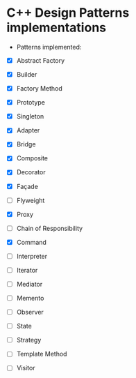 # C++ Design Patterns implementations

- Patterns implemented:

- [x] Abstract Factory

- [x] Builder

- [x] Factory Method

- [x] Prototype

- [x] Singleton

- [x] Adapter

- [x] Bridge

- [x] Composite

- [x] Decorator

- [x] Façade

- [ ] Flyweight

- [x] Proxy

- [ ] Chain of Responsibility

- [x] Command

- [ ] Interpreter

- [ ] Iterator

- [ ] Mediator

- [ ] Memento

- [ ] Observer

- [ ] State

- [ ] Strategy

- [ ] Template Method

- [ ] Visitor
